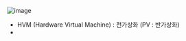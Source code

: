 


![image](https://user-images.githubusercontent.com/79209568/167775435-d667379a-7904-4fd5-81f3-94db8e1861cb.png)
- HVM (Hardware Virtual Machine) : 전가상화 (PV : 반가상화)
- 
